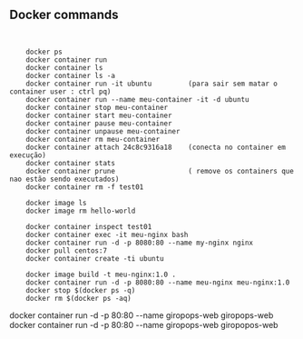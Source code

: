 ## Docker commands

```  ``` 

``` 
    docker ps 
    docker container run
    docker container ls 
    docker container ls -a
    docker container run -it ubuntu         (para sair sem matar o container user : ctrl pq)
    docker container run --name meu-container -it -d ubuntu  
    docker container stop meu-container
    docker container start meu-container
    docker container pause meu-container
    docker container unpause meu-container
    docker container rm meu-container
    docker container attach 24c8c9316a18    (conecta no container em execução)
    docker container stats
    docker container prune                  ( remove os containers que nao estão sendo executados)
    docker container rm -f test01
    
    docker image ls
    docker image rm hello-world
    
    docker container inspect test01
    docker container exec -it meu-nginx bash
    docker container run -d -p 8080:80 --name my-nginx nginx
    docker pull centos:7
    docker container create -ti ubuntu

    docker image build -t meu-nginx:1.0 .
    docker container run -d -p 8080:80 --name meu-nginx meu-nginx:1.0
    docker stop $(docker ps -q)
    docker rm $(docker ps -aq)
``` 


docker container run -d -p 80:80 --name giropops-web giropops-web
docker container run -d -p 80:80 --name giropops-web giropopos-web